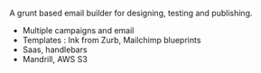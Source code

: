 A grunt based email builder for designing, testing and publishing.

- Multiple campaigns and email
- Templates : Ink from Zurb, Mailchimp blueprints
- Saas, handlebars
- Mandrill, AWS S3